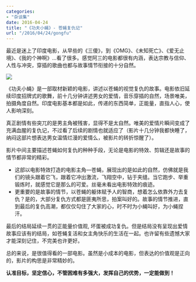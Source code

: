 ```yaml
---
categories:
- "杂谈集"
date: 2016-04-24
title: "《功夫小蝇》- 苍蝇复仇记"
url: "/2016/04/24/gongfu"
---
```


最近是迷上了印度电影，从早些的《三傻》，到《OMG》、《未知死亡》、《爱无止境》、《我的个神啊》...看了很多。感觉阿三的电影都很有内涵，表达宗教与信仰、人性与冲突，穿插的歌曲也都与故事情节衔接的十分自然。

<!--more-->

![](http://7xt5nc.com1.z0.glb.clouddn.com/pic/2016/2016-04-24-gongfu.png)

《功夫小蝇》是一部取材新颖的电影，讲述以苍蝇的视觉复仇的故事。电影依旧延续印度招牌式的歌舞，前十几分钟讲述男女的爱情，音乐穿插的自然，场景唯美，拍摄角度自然。印度电影基本都是如此，传递的东西简单，正能量，直指人心，使人影响深刻。

真正剧情有些突兀的是男主角被残害，显得不是太自然。唯美的爱情片瞬间变成了充满血腥的复仇记，不过看了后续的剧情也就适应了（影片十几分钟我都快睡了，纳闷这部片想表达男女温情烂漫的爱情么，被影片的转折惊醒了）。

影片中间主要描述苍蝇如何复仇的种种手段，无论是电影的特效、剪辑还是故事的情节都非常的精彩。

* 这部以电影特效打造的电影主角—苍蝇，展现出的是如此的自然，仿佛就是我们的镜头跟着它飞，跟着它冲出激流，飞翔空中，钻于夹缝。当它跑步、举重锻炼时，就感觉它是那么的可爱。丝毫未看出电影特效的痕迹。
* 更重要的是故事的情节，以苍蝇的躯体赋予人的智商，想着怎么依靠外力去复仇？是的，大部分复仇方式都是匪夷所思，拍案叫好的。故事的情节推进，直到最后的复仇高潮，都仅仅勾住了大家的心，时不时为小蝇叫好，为小蝇捏汗。

最后的结局延续一贯的正能量价值观, 坏蛋被成功复仇。但是结局没有呈现出爱情故事应该有的结局，如苍蝇复活和女主角快乐的生活在一起。也许留有些遗憾大家才能深刻记住，不完美也许更好。

总的来说，是很值得看的一部电影。虽然是小成本的电影，但表达的价值观是正向的，影片的构思是非常精妙的。

**认准目标，坚定信心，不管困难有多强大，发挥自己的优势，一定能做到！**




